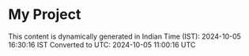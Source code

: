 # My Project

This content is dynamically generated in Indian Time (IST): 2024-10-05 16:30:16 IST
Converted to UTC: 2024-10-05 11:00:16 UTC
